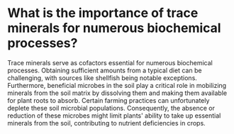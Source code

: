 # What is the importance of trace minerals for numerous biochemical processes?

Trace minerals serve as cofactors essential for numerous biochemical processes. Obtaining sufficient amounts from a typical diet can be challenging, with sources like shellfish being notable exceptions. Furthermore, beneficial microbes in the soil play a critical role in mobilizing minerals from the soil matrix by dissolving them and making them available for plant roots to absorb. Certain farming practices can unfortunately deplete these soil microbial populations. Consequently, the absence or reduction of these microbes might limit plants' ability to take up essential minerals from the soil, contributing to nutrient deficiencies in crops.